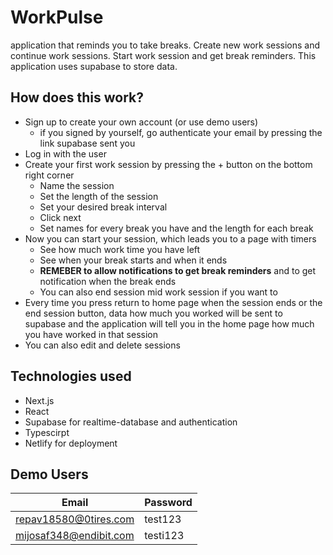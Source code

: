 # WorkPulse
application that reminds you to take breaks. Create new work sessions and continue work sessions. Start work session and get break reminders. This application uses supabase to store data.

## How does this work?
* Sign up to create your own account (or use demo users)
  * if you signed by yourself, go authenticate your email by pressing the link supabase sent you
* Log in with the user
* Create your first work session by pressing the + button on the bottom right corner
  * Name the session
  * Set the length of the session
  * Set your desired break interval
  * Click next
  * Set names for every break you have and the length for each break
* Now you can start your session, which leads you to a page with timers
  * See how much work time you have left
  * See when your break starts and when it ends
  * **REMEBER to allow notifications to get break reminders** and to get notification when the break ends
  * You can also end session mid work session if you want to
* Every time you press return to home page when the session ends or the end session button, data how much you worked will be sent to supabase and the application will tell you in the home page how much you have worked in       that session
* You can also edit and delete sessions

## Technologies used
* Next.js
* React
* Supabase for realtime-database and authentication
* Typescirpt
* Netlify for deployment

## Demo Users

| Email    | Password |
| -------- | ------- |
| repav18580@0tires.com  | test123    |
| mijosaf348@endibit.com | testi123   |
